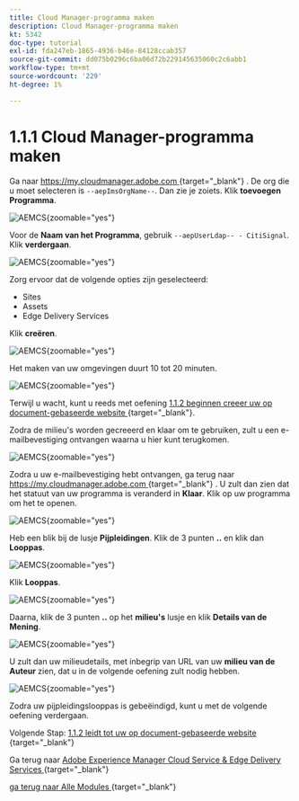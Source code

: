 ```yaml
---
title: Cloud Manager-programma maken
description: Cloud Manager-programma maken
kt: 5342
doc-type: tutorial
exl-id: fda247eb-1865-4936-b46e-84128ccab357
source-git-commit: dd075b0296c6ba06d72b229145635060c2c6abb1
workflow-type: tm+mt
source-wordcount: '229'
ht-degree: 1%

---
```


# 1.1.1 Cloud Manager-programma maken

Ga naar [ https://my.cloudmanager.adobe.com ](https://my.cloudmanager.adobe.com){target="_blank"} . De org die u moet selecteren is `--aepImsOrgName--`. Dan zie je zoiets. Klik **toevoegen Programma**.

![ AEMCS ](./images/aemcs1.png){zoomable="yes"}

Voor de **Naam van het Programma**, gebruik `--aepUserLdap-- - CitiSignal`. Klik **verdergaan**.

![ AEMCS ](./images/aemcs2.png){zoomable="yes"}

Zorg ervoor dat de volgende opties zijn geselecteerd:

- Sites
- Assets
- Edge Delivery Services

Klik **creëren**.

![ AEMCS ](./images/aemcs3.png){zoomable="yes"}

Het maken van uw omgevingen duurt 10 tot 20 minuten.

![ AEMCS ](./images/aemcs4.png){zoomable="yes"}

Terwijl u wacht, kunt u reeds met oefening [ 1.1.2 beginnen creeer uw op document-gebaseerde website ](./ex2.md){target="_blank"}.

Zodra de milieu&#39;s worden gecreeerd en klaar om te gebruiken, zult u een e-mailbevestiging ontvangen waarna u hier kunt terugkomen.

![ AEMCS ](./images/aemcs5.png){zoomable="yes"}

Zodra u uw e-mailbevestiging hebt ontvangen, ga terug naar [ https://my.cloudmanager.adobe.com ](https://my.cloudmanager.adobe.com){target="_blank"} . U zult dan zien dat het statuut van uw programma is veranderd in **Klaar**. Klik op uw programma om het te openen.

![ AEMCS ](./images/aemcs6.png){zoomable="yes"}

Heb een blik bij de lusje **Pijpleidingen**. Klik de 3 punten **..** en klik dan **Looppas**.

![ AEMCS ](./images/aemcs7.png){zoomable="yes"}

Klik **Looppas**.

![ AEMCS ](./images/aemcs8.png){zoomable="yes"}

Daarna, klik de 3 punten **..** op het **milieu&#39;s** lusje en klik **Details van de Mening**.

![ AEMCS ](./images/aemcs9.png){zoomable="yes"}

U zult dan uw milieudetails, met inbegrip van URL van uw **milieu van de Auteur** zien, dat u in de volgende oefening zult nodig hebben.

![ AEMCS ](./images/aemcs10.png){zoomable="yes"}

Zodra uw pijpleidingslooppas is gebeëindigd, kunt u met de volgende oefening verdergaan.

Volgende Stap: [ 1.1.2 leidt tot uw op document-gebaseerde website ](./ex2.md){target="_blank"}

Ga terug naar [ Adobe Experience Manager Cloud Service &amp; Edge Delivery Services ](./aemcs.md){target="_blank"}

[ ga terug naar Alle Modules ](./../../../overview.md){target="_blank"}
